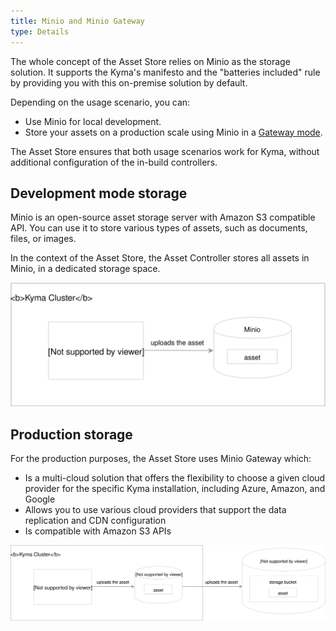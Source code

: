```yaml
---
title: Minio and Minio Gateway
type: Details
---
```


The whole concept of the Asset Store relies on Minio as the storage solution. It supports the Kyma's manifesto and the "batteries included" rule by providing you with this on-premise solution by default.

Depending on the usage scenario, you can:
- Use Minio for local development.
- Store your assets on a production scale using Minio in a [Gateway mode](https://github.com/minio/minio/tree/master/docs/gateway).

The Asset Store ensures that both usage scenarios work for Kyma, without additional configuration of the in-build controllers.

## Development mode storage

Minio is an open-source asset storage server with Amazon S3 compatible API. You can use it to store various types of assets, such as documents, files, or images.

In the context of the Asset Store, the Asset Controller stores all assets in Minio, in a dedicated storage space.

![](assets/minio.svg)


## Production storage

For the production purposes, the Asset Store uses Minio Gateway which:

- Is a multi-cloud solution that offers the flexibility to choose a given cloud provider for the specific Kyma installation, including Azure, Amazon, and Google
- Allows you to use various cloud providers that support the data replication and CDN configuration
- Is compatible with Amazon S3 APIs


![](assets/minio-gateway.svg)
